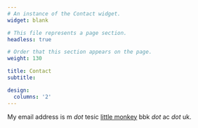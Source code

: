 ```yaml
---
# An instance of the Contact widget.
widget: blank

# This file represents a page section.
headless: true

# Order that this section appears on the page.
weight: 130

title: Contact
subtitle:

design:
  columns: '2'
---
```


My email address is m _dot_ tesic [little monkey](https://en.wikipedia.org/wiki/At_sign#Names_in_other_languages) bbk _dot_ ac _dot_ uk.

